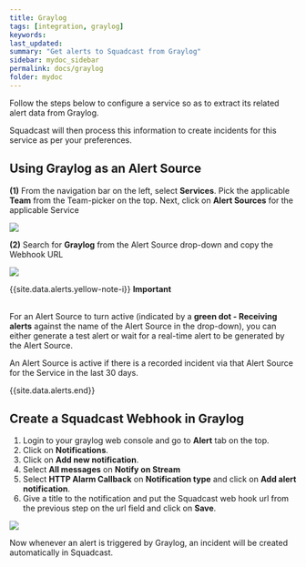 ```yaml
---
title: Graylog
tags: [integration, graylog]
keywords: 
last_updated: 
summary: "Get alerts to Squadcast from Graylog"
sidebar: mydoc_sidebar
permalink: docs/graylog
folder: mydoc
---
```


Follow the steps below to configure a service so as to extract its related alert data from Graylog.

Squadcast will then process this information to create incidents for this service as per your preferences.

## Using Graylog as an Alert Source

**(1)** From the navigation bar on the left, select **Services**. Pick the applicable **Team** from the Team-picker on the top. Next, click on **Alert Sources** for the applicable Service

![](../.gitbook/assets/alert\_source\_1.png)

**(2)** Search for **Graylog** from the Alert Source drop-down and copy the Webhook URL

![](../.gitbook/assets/graylog\_1.png)

{{site.data.alerts.yellow-note-i}}
<b>Important</b><br/><br/>
<p>For an Alert Source to turn active (indicated by a <b>green dot - Receiving alerts</b> against the name of the Alert Source in the drop-down), you can either generate a test alert or wait for a real-time alert to be generated by the Alert Source.</p>
<p>An Alert Source is active if there is a recorded incident via that Alert Source for the Service in the last 30 days.</p>
{{site.data.alerts.end}}

## Create a Squadcast Webhook in Graylog

1. Login to your graylog web console and go to **Alert** tab on the top.
2. Click on **Notifications**.
3. Click on **Add new notification**.
4. Select **All messages** on **Notify on Stream**
5. Select **HTTP Alarm Callback** on **Notification type** and click on **Add alert notification**.
6. Give a title to the notification and put the Squadcast web hook url from the previous step on the url field and click on **Save**.

![](../.gitbook/assets/graylog\_2.png)

Now whenever an alert is triggered by Graylog, an incident will be created automatically in Squadcast.